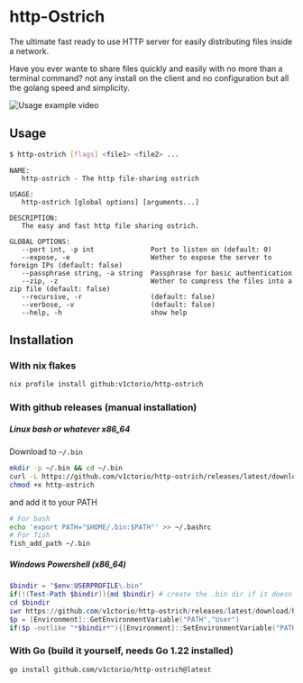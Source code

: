 # http-Ostrich

The ultimate fast ready to use HTTP server for easily distributing files inside a network.

Have you ever wante to share files quickly and easily with no more than a terminal command? not any install on the client and no configuration but all the golang speed and simplicity.

![Usage example video](https://vhs.charm.sh/vhs-1rQ7gJbxRc3ZAyH8GiGZko.gif)

## Usage

```bash
$ http-ostrich [flags] <file1> <file2> ...
```
```
NAME:
   http-ostrich - The http file-sharing ostrich

USAGE:
   http-ostrich [global options] [arguments...]

DESCRIPTION:
   The easy and fast http file sharing ostrich.

GLOBAL OPTIONS:
   --port int, -p int              Port to listen on (default: 0)
   --expose, -e                    Wether to expose the server to foreign IPs (default: false)
   --passphrase string, -a string  Passphrase for basic authentication
   --zip, -z                       Wether to compress the files into a zip file (default: false)
   --recursive, -r                 (default: false)
   --verbose, -v                   (default: false)
   --help, -h                      show help
```


## Installation


### With nix flakes 
```bash
nix profile install github:v1ctorio/http-ostrich
```

### With github releases (manual installation)

##### Linux bash or whatever x86_64
Download to `~/.bin` 
```bash
mkdir -p ~/.bin && cd ~/.bin
curl -L https://github.com/v1ctorio/http-ostrich/releases/latest/download/http-ostrich_Linux-x86_64 -o http-ostrich
chmod +x http-ostrich
```
and add it to your PATH
```bash
# For bash
echo 'export PATH="$HOME/.bin:$PATH"' >> ~/.bashrc
# For fish
fish_add_path ~/.bin
```

##### Windows Powershell (x86_64)
```powershell
$bindir = "$env:USERPROFILE\.bin"
if(!(Test-Path $bindir)){md $bindir} # create the .bin dir if it doesn't exist
cd $bindir
iwr https://github.com/v1ctorio/http-ostrich/releases/latest/download/http-ostrich_Windows-x86_64.exe -o http-ostrich.exe
$p = [Environment]::GetEnvironmentVariable("PATH","User")
if($p -notlike "*$bindir*"){[Environment]::SetEnvironmentVariable("PATH","$p;$bindir","User")} # Add the.bin dir to the PATH if it's not already there
```

### With Go (build it yourself, needs Go 1.22 installed)
```bash
go install github.com/v1ctorio/http-ostrich@latest
```
